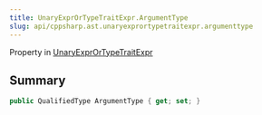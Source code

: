 ```yaml
---
title: UnaryExprOrTypeTraitExpr.ArgumentType
slug: api/cppsharp.ast.unaryexprortypetraitexpr.argumenttype
---
```

Property in [UnaryExprOrTypeTraitExpr](/api/cppsharp/ast/unaryexprortypetraitexpr)

## Summary



```csharp
public QualifiedType ArgumentType { get; set; }
```

